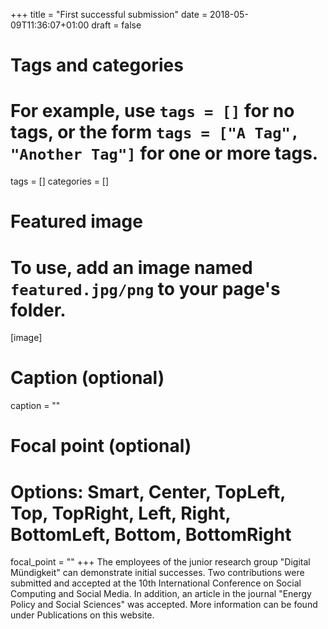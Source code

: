 +++
title = "First successful submission"
date = 2018-05-09T11:36:07+01:00
draft = false

# Tags and categories
# For example, use `tags = []` for no tags, or the form `tags = ["A Tag", "Another Tag"]` for one or more tags.
tags = []
categories = []

# Featured image
# To use, add an image named `featured.jpg/png` to your page's folder. 
[image]
  # Caption (optional)
  caption = ""

  # Focal point (optional)
  # Options: Smart, Center, TopLeft, Top, TopRight, Left, Right, BottomLeft, Bottom, BottomRight
  focal_point = ""
+++
The employees of the junior research group "Digital Mündigkeit" can demonstrate initial successes. Two contributions were submitted and accepted at the 10th International Conference on Social Computing and Social Media. In addition, an article in the journal "Energy Policy and Social Sciences" was accepted. More information can be found under Publications on this website.